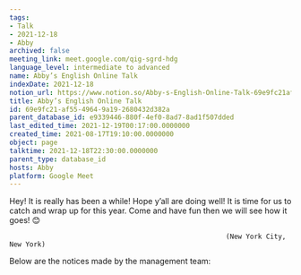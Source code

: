 ```yaml
---
tags:
- Talk
- 2021-12-18
- Abby
archived: false
meeting_link: meet.google.com/qig-sgrd-hdg
language_level: intermediate to advanced
name: Abby’s English Online Talk
indexDate: 2021-12-18
notion_url: https://www.notion.so/Abby-s-English-Online-Talk-69e9fc21af5549649a192680432d382a
title: Abby’s English Online Talk
id: 69e9fc21-af55-4964-9a19-2680432d382a
parent_database_id: e9339446-880f-4ef0-8ad7-8ad1f507dded
last_edited_time: 2021-12-19T00:17:00.0000000
created_time: 2021-08-17T19:10:00.0000000
object: page
talktime: 2021-12-18T22:30:00.0000000
parent_type: database_id
hosts: Abby
platform: Google Meet
---
```


Hey! It is really has been a while! Hope y’all are doing well! It is time for us to catch and wrap up for this year. Come and have fun then we will see how it goes! 😊



                                                          (New York City, New York)



Below are the notices made by the management team:


